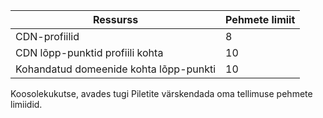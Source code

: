 
Ressurss | Pehmete limiit
---------|-----------
CDN-profiilid | 8
CDN lõpp-punktid profiili kohta | 10
Kohandatud domeenide kohta lõpp-punkti | 10 

Koosolekukutse, avades tugi Piletite värskendada oma tellimuse pehmete limiidid.
